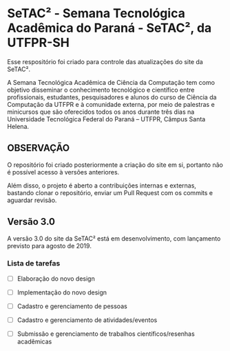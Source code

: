 # SeTAC² - Semana Tecnológica Acadêmica do Paraná - SeTAC², da UTFPR-SH
Esse respositório foi criado para controle das atualizações do site da SeTAC².

A Semana Tecnológica Acadêmica de Ciência da Computação tem como objetivo
disseminar o conhecimento tecnológico e científico entre profissionais,
estudantes, pesquisadores e alunos do curso de Ciência da Computação da UTFPR
e à comunidade externa, por meio de palestras e minicursos que são oferecidos
todos os anos durante três dias na Universidade Tecnológica Federal do Paraná – UTFPR,
Câmpus Santa Helena.

## OBSERVAÇÃO

O repositório foi criado posteriormente a criação do site em si, portanto não é
possível acesso à versões anteriores.

Além disso, o projeto é aberto a contribuições internas e externas, bastando clonar
o repositório, enviar um Pull Request com os commits e aguardar revisão.

## Versão 3.0

A versão 3.0 do site da SeTAC² está em desenvolvimento, com lançamento previsto para
agosto de 2019.

### Lista de tarefas 

- [ ] Elaboração do novo design
- [ ] Implementação do novo design
- [ ] Cadastro e gerenciamento de pessoas
- [ ] Cadastro e gerenciamento de atividades/eventos
- [ ] Submissão e gerenciamento de trabalhos científicos/resenhas acadêmicas

